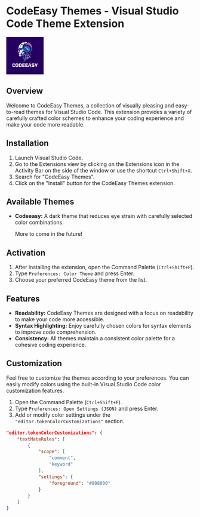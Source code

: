 # CodeEasy Themes - Visual Studio Code Theme Extension

<img src="https://github.com/Parvsharma04/codeeasy/blob/master/logo.png?raw=true" width="100px"/>

## Overview

Welcome to CodeEasy Themes, a collection of visually pleasing and easy-to-read themes for Visual Studio Code. This extension provides a variety of carefully crafted color schemes to enhance your coding experience and make your code more readable.

## Installation

1. Launch Visual Studio Code.
2. Go to the Extensions view by clicking on the Extensions icon in the Activity Bar on the side of the window or use the shortcut `Ctrl+Shift+X`.
3. Search for "CodeEasy Themes".
4. Click on the "Install" button for the CodeEasy Themes extension.

## Available Themes

- **Codeeasy:** A dark theme that reduces eye strain with carefully selected color combinations.
  
   More to come in the future! 

## Activation

1. After installing the extension, open the Command Palette (`Ctrl+Shift+P`).
2. Type `Preferences: Color Theme` and press Enter.
3. Choose your preferred CodeEasy theme from the list.

## Features

- **Readability:** CodeEasy Themes are designed with a focus on readability to make your code more accessible.
- **Syntax Highlighting:** Enjoy carefully chosen colors for syntax elements to improve code comprehension.
- **Consistency:** All themes maintain a consistent color palette for a cohesive coding experience.

## Customization

Feel free to customize the themes according to your preferences. You can easily modify colors using the built-in Visual Studio Code color customization features.

1. Open the Command Palette (`Ctrl+Shift+P`).
2. Type `Preferences: Open Settings (JSON)` and press Enter.
3. Add or modify color settings under the `"editor.tokenColorCustomizations"` section.

```json
"editor.tokenColorCustomizations": {
    "textMateRules": [
        {
            "scope": [
                "comment",
                "keyword"
            ],
            "settings": {
                "foreground": "#008000"
            }
        }
    ]
}
